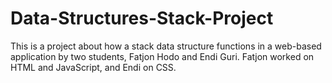 # Data-Structures-Stack-Project
This is a project about how a stack data structure functions in a web-based application by two students, Fatjon Hodo and Endi Guri.
Fatjon worked on HTML and JavaScript, and Endi on CSS.
